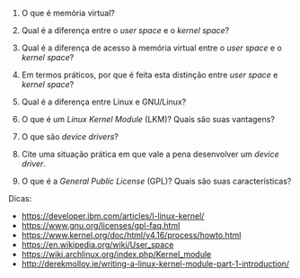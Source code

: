 ﻿1. O que é memória virtual?

2. Qual é a diferença entre o _user space_ e o _kernel space_?

3. Qual é a diferença de acesso à memória virtual entre o _user space_ e o _kernel space_?

4. Em termos práticos, por que é feita esta distinção entre _user space_ e _kernel space_?

5. Qual é a diferença entre Linux e GNU/Linux?

6. O que é um _Linux Kernel Module_ (LKM)? Quais são suas vantagens?

7. O que são _device drivers_?

8. Cite uma situação prática em que vale a pena desenvolver um _device driver_.

9. O que é a _General Public License_ (GPL)? Quais são suas características?

Dicas:
* https://developer.ibm.com/articles/l-linux-kernel/
* https://www.gnu.org/licenses/gpl-faq.html
* https://www.kernel.org/doc/html/v4.16/process/howto.html
* https://en.wikipedia.org/wiki/User_space
* https://wiki.archlinux.org/index.php/Kernel_module
* http://derekmolloy.ie/writing-a-linux-kernel-module-part-1-introduction/
